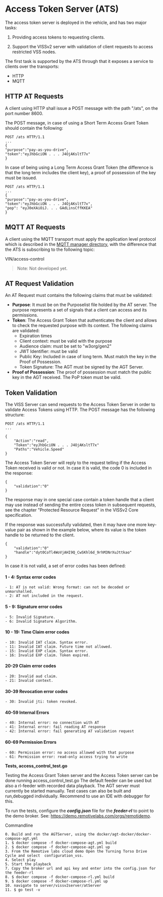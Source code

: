 # Access Token Server (ATS)

  The access token server is deployed in the vehicle, and has two major tasks:
  
1. Providing access tokens to requesting clients.

2. Support the VISSv2 server with validation of client requests to access restricted VSS nodes.

The first task is supported by the ATS through that it exposes a service to clients over the transports:

- HTTP
- MQTT


## HTTP AT Requests
 
A client using HTTP shall issue a POST message with the path "/ats", on the port number 8600.

The POST message, in case of using a Short Term Access Grant Token should contain the following:

```
POST /ats HTTP/1.1
...
{
"purpose":"pay-as-you-drive",
"token":"eyJhbGciON . . . J4OjAKsltT7x"
}
```

In case of being using a Long Term Access Grant Token (the difference is that the long term includes the client key), a proof of possession of the key must be issued.

```
POST /ats HTTP/1.1
...
{
"purpose":"pay-as-you-drive",
"token":"eyJhbGciON . . . J4OjAKsltT7x",
"pop": "eyJ0eXAiOiJ. . . GAdLinsCffKKEA"
}
```

## MQTT AT Requests

A client using the MQTT transport must apply the application level protocol which is described in the <a  href="https://github.com/MEAE-GOT/WAII/tree/master/server/mqtt_mgr">MQTT manager directory</a>, with the difference that the ATS is subscribing to the following topic:

VIN/access-control

> Note: Not developed yet.

## AT Request Validation
An AT Request must contains the following claims that must be validated:

- **Purpose**: It must be on the Purposelist file holded by the AT server. The purpose represents a set of signals that a client can access and its permissions.
- **Token**: The Access Grant Token that authenticates the client and allows to check the requested purpose with its context.  The following claims are validated:
	- Expiration times
	- Client context: must be valid with the purpose
	- Audience claim: must be set to "w3org/gen2"
	- JWT Identifier: must be valid
	- Public Key: Included in case of long term. Must match the key in the Proof of Possession.
	- Token Signature: The AGT must be signed by the AGT Server.
- **Proof of Possession**: The proof of possession must match the public key in the AGT received. The PoP token must be valid.

## Token Validation

The VISS Server can send requests to the Access Token Server in order to validate Access Tokens using HTTP. The POST message has the following structure:

```
POST /ats HTTP/1.1
...

{
	"Action":"read",
	"Token":"eyJhbGciON . . . J4OjAKsltT7x"
	"Paths":"Vehicle.Speed"
}
```


The Access Token Server will reply to the request telling if the Access Token received is valid or not. In case it is valid, the code 0 is included in the response:

```
{
	"validation":"0"
}
```
The response may in one special case contain a token handle that a client may use instead of sending the entire ccess token in subsequent requests,
see the chapter "Protected Resource Request" in the VISSv2 Core specification.

If the response was successfully validated, then it may have one more key-value pair as shown in the example below, where its value is the token handle to be returned to the client.
```
{
	"validation":"0"
	"handle":"dyt0CoTl4WoVjAHI9Q_CwSKhl6d_9rhM3NrXuJttkao"
}
```


In case it is not valid, a set of error codes has been defined:

#### 1 - 4: Syntax error codes
	- 1: AT is not valid: Wrong format: can not be decoded or unmarshalled.
	- 2: AT not included in the request.
#### 5 - 9: Signature error codes
	- 5: Invalid Signature.
	- 6: Invalid Signature Algorithm.
#### 10 - 19: Time Claim error codes
	- 10: Invalid IAT claim. Syntax error.
	- 11: Invalid IAT claim. Future time not allowed.
	- 15: Invalid EXP claim. Syntax error.
	- 16: Invalid EXP claim. Token expired.
#### 20-29 Claim error codes
	- 20: Invalid aud claim.
	- 21: Invalid context.
#### 30-39 Revocation error codes
 	- 30: Invalid jti: token revoked. 
#### 40-59 Internal Errors
	- 40: Internal error: no connection with AT
	- 41: Internal error: fail reading AT response
	- 42: Internal error: fail generating AT validation request
#### 60-69 Permission Errors
	- 60: Permission error: no access allowed with that purpose
	- 61: Permission error: read-only access trying to write


**Tests, access_control_test.go**

Testing the Access Grant Token server and the Access Token server can be done running access_control_test.go
The default feeder can be used but also a rl-feeder with recorded data playback. The AGT server must currently
be started manually. Test cases can also be built and run,debugged individually. Recommend to use an IDE with debugger
for this. 

To run the tests, configure the ***config.json*** file for the ***feeder-rl*** to point to the demo broker.
See: https://demo.remotivelabs.com/orgs/remotidemo. 


Commandline

```
0. Build and run the AGTServer, using the docker/agt-docker/docker-compose-agt.yml
1. $ docker compose -f docker-compose-agt.yml build
2. $ docker compose -f docker-compose-agt.yml up
3. From the Remotive labs cloud demo Open the Turning Torso Drive Cycle and select  configuration_vss.
4. Select play
5. Start the playback
7. Copy the broker url and api key and enter into the config.json for the feeder-rl
8. $ docker compose -f docker-compose-rl.yml build
9. $ docker compose -f docker-compose-rl.yml up
10. navigate to server/vissv2server/atServer
11. $ go test -v
```



